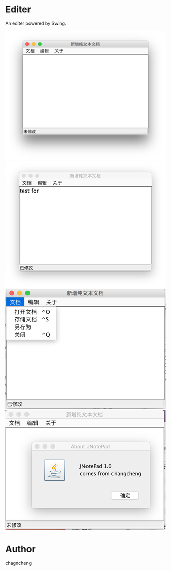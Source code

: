 # Editer
An editer powered by Swing.

![](/pic/01.png)
![](/pic/02.png)
![](/pic/03.png)
![](/pic/04.png)


# Author
chagncheng